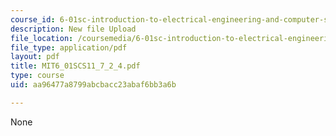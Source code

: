 ```yaml
---
course_id: 6-01sc-introduction-to-electrical-engineering-and-computer-science-i-spring-2011
description: New file Upload
file_location: /coursemedia/6-01sc-introduction-to-electrical-engineering-and-computer-science-i-spring-2011/aa96477a8799abcbacc23abaf6bb3a6b_MIT6_01SCS11_7_2_4.pdf
file_type: application/pdf
layout: pdf
title: MIT6_01SCS11_7_2_4.pdf
type: course
uid: aa96477a8799abcbacc23abaf6bb3a6b

---
```

None